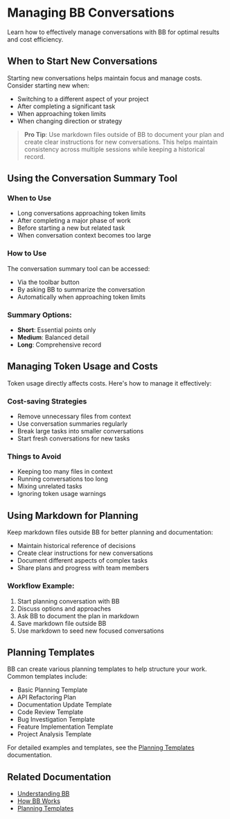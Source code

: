 # Managing BB Conversations

Learn how to effectively manage conversations with BB for optimal results and cost efficiency.

## When to Start New Conversations

Starting new conversations helps maintain focus and manage costs. Consider starting new when:

- Switching to a different aspect of your project
- After completing a significant task
- When approaching token limits
- When changing direction or strategy

> **Pro Tip**: Use markdown files outside of BB to document your plan and create clear instructions for new conversations. This helps maintain consistency across multiple sessions while keeping a historical record.

## Using the Conversation Summary Tool

### When to Use

- Long conversations approaching token limits
- After completing a major phase of work
- Before starting a new but related task
- When conversation context becomes too large

### How to Use

The conversation summary tool can be accessed:

- Via the toolbar button
- By asking BB to summarize the conversation
- Automatically when approaching token limits

### Summary Options:

- **Short**: Essential points only
- **Medium**: Balanced detail
- **Long**: Comprehensive record

## Managing Token Usage and Costs

Token usage directly affects costs. Here's how to manage it effectively:

### Cost-saving Strategies

- Remove unnecessary files from context
- Use conversation summaries regularly
- Break large tasks into smaller conversations
- Start fresh conversations for new tasks

### Things to Avoid

- Keeping too many files in context
- Running conversations too long
- Mixing unrelated tasks
- Ignoring token usage warnings

## Using Markdown for Planning

Keep markdown files outside BB for better planning and documentation:

- Maintain historical reference of decisions
- Create clear instructions for new conversations
- Document different aspects of complex tasks
- Share plans and progress with team members

### Workflow Example:

1. Start planning conversation with BB
2. Discuss options and approaches
3. Ask BB to document the plan in markdown
4. Save markdown file outside BB
5. Use markdown to seed new focused conversations

## Planning Templates

BB can create various planning templates to help structure your work. Common templates include:

- Basic Planning Template
- API Refactoring Plan
- Documentation Update Template
- Code Review Template
- Bug Investigation Template
- Feature Implementation Template
- Project Analysis Template

For detailed examples and templates, see the [Planning Templates](planning/README.md) documentation.

## Related Documentation

- [Understanding BB](understanding-bb.md)
- [How BB Works](how-bb-works.md)
- [Planning Templates](planning/README.md)